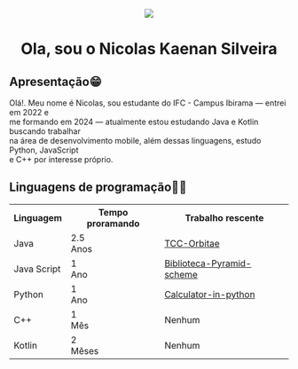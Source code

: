 <div align="center">
  <p><img src="https://media.licdn.com/dms/image/v2/D4D03AQEZqOSGHRzCsg/profile-displayphoto-shrink_200_200/profile-displayphoto-shrink_200_200/0/1721782569120?e=1729123200&v=beta&t=5remhADKdrrd1FoyDuX0ogexEACH8TB5h0ZN7-NhqFE"></p>
  <h1><Strong>Ola, sou o Nicolas Kaenan Silveira</Strong></h1>
</div>
<div>
    <p><Strong><h2>Apresentação😁</h2></Strong></p>
    <p> Olá!. Meu nome é Nicolas, sou estudante do IFC - Campus Ibirama — entrei em 2022 e 
        <br>me formando em 2024 — atualmente estou estudando Java e Kotlin buscando trabalhar
        <br> na área de desenvolvimento mobile, além dessas linguagens, estudo Python, JavaScript
        <br>e C++ por interesse próprio.</p>
</div>
<div>
<h2>Linguagens de programação🧑‍💻</h2>
    <table>
    <tr>
        <th>Linguagem</th>
        <th>Tempo proramando</th>
        <th>Trabalho rescente</th>
    </tr>
    <tr>
        <td>Java</td>
        <td>2.5<br>Anos</td>
        <td><a href="https://github.com/NicolasKaenan/TCC-Orbitae">TCC-Orbitae</a></td>
    </tr>
    <tr>
        <td>Java Script</td>
        <td>1<br>Ano</td>
        <td><a href="https://github.com/NicolasKaenan/Biblioteca-Pyramid-scheme">Biblioteca-Pyramid-scheme</a></td>
    </tr>
    <tr>
        <td>Python</td>
        <td>1<br>Ano</td>
        <td><a href="https://github.com/NicolasKaenan/Calculator-in-python">Calculator-in-python</a></td>
    </tr>
    <tr>
        <td>C++</td>
        <td>1<br>Mês</td>
        <td>Nenhum</td>
    </tr>
    <tr>
        <td>Kotlin</td>
        <td>2<br>Mêses</td>
        <td>Nenhum</td>
    </tr>
</table>
</div>
